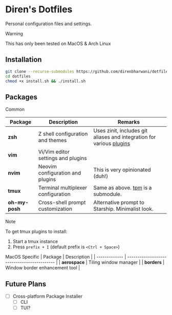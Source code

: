 # Diren's Dotfiles

Personal configuration files and settings.

> [!WARNING]
> This has only been tested on MacOS & Arch Linux

## Installation

```bash
git clone --recurse-submodules https://github.com/direnbharwani/dotfiles.git
cd dotfiles
chmod +x install.sh && ./install.sh
```

## Packages

Common

| Package        | Description                        | Remarks                                                                                        |
| -------------- | ---------------------------------- | ---------------------------------------------------------------------------------------------- |
| **zsh**        | Z shell configuration and themes   | Uses zinit, includes git aliases and integration for various [plugins](./zsh/.zsh/plugins.zsh) |
| **vim**        | Vi/Vim editor settings and plugins |                                                                                                |
| **nvim**       | Neovim configuration and plugins   | This is very opinionated (duh!)                                                                |
| **tmux**       | Terminal multiplexer configuration | Same as above. [tpm](https://github.com/tmux-plugins/tpm) is a submodule.                      |
| **oh-my-posh** | Cross-shell prompt customization   | Alternative prompt to Starship. Minimalist look.                                               |

> [!NOTE]
> To get tmux plugins to install:
>
> 1. Start a tmux instance
> 2. Press `prefix + I` (default prefix is `<Ctrl + Space>`)

MacOS Specific
| Package | Description |
| ------------- | ------------------------------------------- |
| **aerospace** | Tiling window manager |
| **borders** | Window border enhancement tool |

## Future Plans

- [ ] Cross-platform Package Installer
  - [ ] CLI
  - [ ] TUI?
